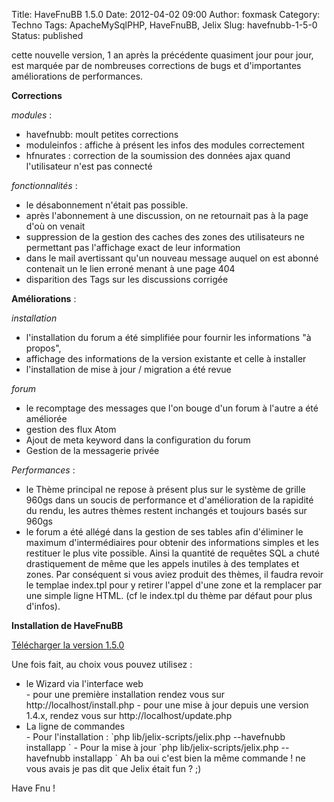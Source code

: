 Title: HaveFnuBB 1.5.0
Date: 2012-04-02 09:00
Author: foxmask
Category: Techno
Tags: ApacheMySqlPHP, HaveFnuBB, Jelix
Slug: havefnubb-1-5-0
Status: published

cette nouvelle version, 1 an après la précédente quasiment jour pour
jour,  
est marquée par de nombreuses corrections de bugs et d'importantes
améliorations de performances.

**Corrections**

*modules* :

-   havefnubb: moult petites corrections
-   moduleinfos : affiche à présent les infos des modules correctement
-   hfnurates : correction de la soumission des données ajax quand
    l'utilisateur n'est pas connecté

*fonctionnalités* :

-   le désabonnement n'était pas possible.
-   après l'abonnement à une discussion, on ne retournait pas à la page
    d'où on venait
-   suppression de la gestion des caches des zones des utilisateurs ne
    permettant pas l'affichage exact de leur information
-   dans le mail avertissant qu'un nouveau message auquel on est abonné
    contenait un le lien erroné menant à une page 404
-   disparition des Tags sur les discussions corrigée

**Améliorations** :

*installation*

-   l'installation du forum a été simplifiée pour fournir les
    informations "à propos",
-   affichage des informations de la version existante et celle à
    installer
-   l'installation de mise à jour / migration a été revue

*forum*

-   le recomptage des messages que l'on bouge d'un forum à l'autre a été
    améliorée
-   gestion des flux Atom
-   Ajout de meta keyword dans la configuration du forum
-   Gestion de la messagerie privée

*Performances* :

-   le Thème principal ne repose à présent plus sur le système de grille
    960gs dans un soucis de performance et d'amélioration de la rapidité
    du rendu, les autres thèmes restent inchangés et toujours basés sur
    960gs
-   le forum a été allégé dans la gestion de ses tables afin d'éliminer
    le maximum d'intermédiaires pour obtenir des informations simples et
    les restituer le plus vite possible. Ainsi la quantité de requêtes
    SQL a chuté drastiquement de même que les appels inutiles à des
    templates et zones. Par conséquent si vous aviez produit des thèmes,
    il faudra revoir le templae index.tpl pour y retirer l'appel d'une
    zone et la remplacer par une simple ligne HTML. (cf le index.tpl du
    thème par défaut pour plus d'infos).

**Installation de HaveFnuBB**

[Télécharger la version
1.5.0](http://www.havefnubb.org/downloads/downloads_files/havefnubb-1-5-0)

Une fois fait, au choix vous pouvez utilisez :

<ul>
<li>
le Wizard via l'interface web

</li>
-   pour une première installation rendez vous sur
    http://localhost/install.php
-   pour une mise à jour depuis une version 1.4.x, rendez vous sur
    http://localhost/update.php

<li>
La ligne de commandes

</li>
-   Pour l'installation :  
    `php lib/jelix-scripts/jelix.php --havefnubb installapp `
-   Pour la mise à jour  
    `php lib/jelix-scripts/jelix.php --havefnubb installapp `  
    Ah ba oui c'est bien la même commande ! ne vous avais je pas dit
    que Jelix était fun ? ;)

</ul>
Have Fnu !


